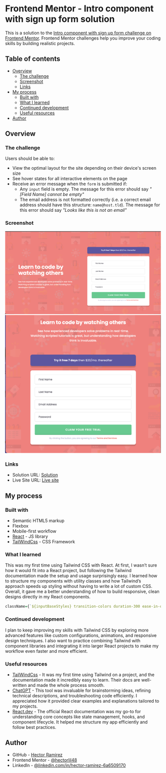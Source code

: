 # Frontend Mentor - Intro component with sign up form solution

This is a solution to the [Intro component with sign up form challenge on Frontend Mentor](https://www.frontendmentor.io/challenges/intro-component-with-signup-form-5cf91bd49edda32581d28fd1). Frontend Mentor challenges help you improve your coding skills by building realistic projects.

## Table of contents

- [Overview](#overview)
  - [The challenge](#the-challenge)
  - [Screenshot](#screenshot)
  - [Links](#links)
- [My process](#my-process)
  - [Built with](#built-with)
  - [What I learned](#what-i-learned)
  - [Continued development](#continued-development)
  - [Useful resources](#useful-resources)
- [Author](#author)

## Overview

### The challenge

Users should be able to:

- View the optimal layout for the site depending on their device's screen size
- See hover states for all interactive elements on the page
- Receive an error message when the `form` is submitted if:
  - Any `input` field is empty. The message for this error should say _"[Field Name] cannot be empty"_
  - The email address is not formatted correctly (i.e. a correct email address should have this structure: `name@host.tld`). The message for this error should say _"Looks like this is not an email"_

### Screenshot

![](./screenshots/desktop.png)
![](./screenshots/mobile.png)

### Links

- Solution URL: [Solution](https://github.com/hectorlil48/intro-component-with-sign-up-form)
- Live Site URL: [Live site](https://hectorlil48.github.io/intro-component-with-sign-up-form/)

## My process

### Built with

- Semantic HTML5 markup
- Flexbox
- Mobile-first workflow
- [React](https://reactjs.org/) - JS library
- [TailWindCss](https://tailwindcss.com/) - CSS Framework

### What I learned

This was my first time using Tailwind CSS with React. At first, I wasn’t sure how it would fit into a React project, but following the Tailwind documentation made the setup and usage surprisingly easy. I learned how to structure my components with utility classes and how Tailwind’s approach speeds up styling without having to write a lot of custom CSS. Overall, it gave me a better understanding of how to build responsive, clean designs directly in my React components.

```r
className={`${inputBaseStyles} transition-colors duration-300 ease-in-out ${errors.lastName ? "focus:border-firered border-2 border-red-500" : "border-border-grey focus:border-cta-purple border"}`}
```

### Continued development

I plan to keep improving my skills with Tailwind CSS by exploring more advanced features like custom configurations, animations, and responsive design techniques. I also want to practice combining Tailwind with component libraries and integrating it into larger React projects to make my workflow even faster and more efficient.

### Useful resources

- [TailWindCss](https://tailwindcss.com/) - It was my first time using Tailwind on a project, and the documentation made it incredibly easy to learn. Their docs are well-written and made the whole process smooth.
- [ChatGPT](https://chatgpt.com/) - This tool was invaluable for brainstorming ideas, refining technical descriptions, and troubleshooting code efficiently. I appreciated how it provided clear examples and explanations tailored to my projects.
- [React.dev](https://react.dev/) - The official React documentation was my go-to for understanding core concepts like state management, hooks, and component lifecycle. It helped me structure my app efficiently and follow best practices.

## Author

- GitHub - [Hector Ramirez](https://github.com/hectorlil48)
- Frontend Mentor - [@hectorlil48](https://www.frontendmentor.io/profile/hectorlil48)
- LinkedIn - [@linkedin.com/in/hector-ramirez-6a6509170](https://www.linkedin.com/in/hector-ramirez-6a6509170/)
